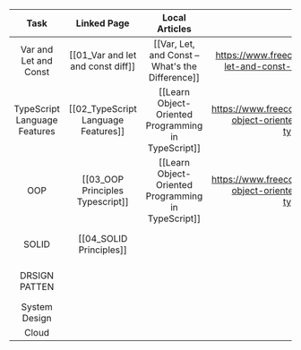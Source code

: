 
|             Task             |             Linked Page             |                   Local Articles                    |                                        Link                                        |     Status      |
| :--------------------------: | :---------------------------------: | :-------------------------------------------------: | :--------------------------------------------------------------------------------: | :-------------: |
|    Var and Let and Const     |  [[01_Var and let and const diff]]  |   [[Var, Let, and Const – What's the Difference]]   |     https://www.freecodecamp.org/news/var-let-and-const-whats-the-difference/      |      Done       |
| TypeScript Language Features | [[02_TypeScript Language Features]] | [[Learn Object-Oriented Programming in TypeScript]] | https://www.freecodecamp.org/news/learn-object-oriented-programming-in-typescript/ |      Done       |
|             OOP              |  [[03_OOP Principles Typescript]]   | [[Learn Object-Oriented Programming in TypeScript]] | https://www.freecodecamp.org/news/learn-object-oriented-programming-in-typescript/ |   In Progress   |
|            SOLID             |       [[04_SOLID Principles]]       |                                                     |                                                                                    | Not Started Yet |
|        DRSIGN PATTEN         |                                     |                                                     |                                                                                    | Not Started Yet |
|        System Design         |                                     |                                                     |                                                                                    |                 |
|            Cloud             |                                     |                                                     |                                                                                    |                 |
